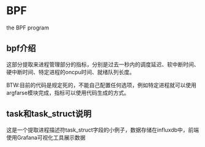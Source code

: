 # BPF
the BPF program

## bpf介绍
这部分提取来进程管理部分的指标，分别是过去一秒内的调度延迟、软中断时间、硬中断时间、特定进程的oncpu时间、就绪队列长度。

BTW:目前的代码是规定死的，不能自己配置任何选项，例如特定进程就可以使用argfarse模块完成，指标可以使用代码生成的方式。

## task和task_struct说明
这是一个提取进程描述符task_struct字段的小例子，数据存储在influxdb中，前端使用Grafana可视化工具展示数据